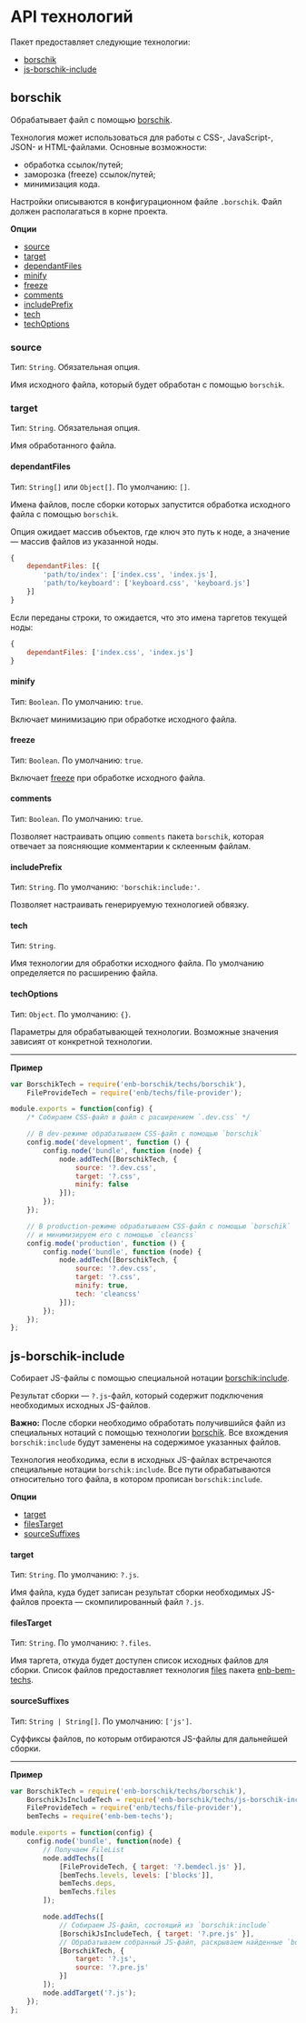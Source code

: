 API технологий
==============

Пакет предоставляет следующие технологии:

* [borschik](#borschik)
* [js-borschik-include](#js-borschik-include)

borschik
--------

Обрабатывает файл с помощью [borschik](https://ru.bem.info/tools/optimizers/borschik/).

Технология может использоваться для работы с CSS-, JavaScript-, JSON- и HTML-файлами. Основные возможности:

* обработка ссылок/путей;
* заморозка (freeze) ссылок/путей;
* минимизация кода.

Настройки описываются в конфигурационном файле `.borschik`. Файл должен располагаться в корне проекта.

**Опции**

* [source](#source)
* [target](#target)
* [dependantFiles](#dependantfiles)
* [minify](#minify)
* [freeze](#freeze)
* [comments](#comments)
* [includePrefix](#includePrefix)
* [tech](#tech)
* [techOptions](#techoptions)

### source

Тип: `String`. Обязательная опция.

Имя исходного файла, который будет обработан с помощью `borschik`.

### target

Тип: `String`. Обязательная опция.

Имя обработанного файла.

#### dependantFiles

Тип: `String[]` или `Object[]`. По умолчанию: `[]`.

Имена файлов, после сборки которых запустится обработка исходного файла с помощью `borschik`.

Опция ожидает массив объектов, где ключ это путь к ноде, а значение — массив файлов из указанной ноды.

```js
{
    dependantFiles: [{
        'path/to/index': ['index.css', 'index.js'],
        'path/to/keyboard': ['keyboard.css', 'keyboard.js']
    }]
}
```

Если переданы строки, то ожидается, что это имена таргетов текущей ноды:

```js
{
    dependantFiles: ['index.css', 'index.js']
}
```

#### minify

Тип: `Boolean`. По умолчанию: `true`.

Включает минимизацию при обработке исходного файла.

#### freeze

Тип: `Boolean`. По умолчанию: `true`.

Включает [freeze](https://ru.bem.info/tools/optimizers/borschik/freeze/) при обработке исходного файла.

#### comments

Тип: `Boolean`. По умолчанию: `true`.

Позволяет настраивать опцию `comments` пакета `borschik`, которая отвечает за поясняющие комментарии к склеенным файлам.

#### includePrefix

Тип: `String`. По умолчанию: `'borschik:include:'`.

Позволяет настраивать генерируемую технологией обвязку.

#### tech

Тип: `String`.

Имя технологии для обработки исходного файла. По умолчанию определяется по расширению файла.

#### techOptions

Тип: `Object`. По умолчанию: `{}`.

Параметры для обрабатывающей технологии. Возможные значения зависият от конкретной технологии.

--------------------------------------

**Пример**

```javascript
var BorschikTech = require('enb-borschik/techs/borschik'),
    FileProvideTech = require('enb/techs/file-provider');

module.exports = function(config) {
    /* Собираем CSS-файл в файл с расширением `.dev.css` */

    // В dev-режиме обрабатываем CSS-файл с помощью `borschik`
    config.mode('development', function () {
        config.node('bundle', function (node) {
            node.addTech([BorschikTech, {
                source: '?.dev.css',
                target: '?.css',
                minify: false
            }]);
        });
    });

    // В production-режиме обрабатываем CSS-файл с помощью `borschik`
    // и минимизируем его с помощью `cleancss`
    config.mode('production', function () {
        config.node('bundle', function (node) {
            node.addTech([BorschikTech, {
                source: '?.dev.css',
                target: '?.css',
                minify: true,
                tech: 'cleancss'
            }]);
        });
    });
};
```

js-borschik-include
-------------------

Собирает JS-файлы c помощью специальной нотации [borschik:include](https://ru.bem.info/tools/optimizers/borschik/js-include/).

Результат сборки — `?.js`-файл, который содержит подключения необходимых исходных JS-файлов.

**Важно:** После сборки необходимо обработать получившийся файл из специальных нотаций с помощью технологии [borschik](#borschik). Все вхождения `borschik:include` будут заменены на содержимое указанных файлов.

Технология необходима, если в исходных JS-файлах встречаются специальные нотации `borschik:include`. Все пути обрабатываются относительно того файла, в котором прописан `borschik:include`.

**Опции**

* [target](#target-1)
* [filesTarget](#filestarget)
* [sourceSuffixes](#sourcesuffixes)

#### target

Тип: `String`. По умолчанию: `?.js`.

Имя файла, куда будет записан результат сборки необходимых JS-файлов проекта — скомпилированный файл `?.js`.

#### filesTarget

Тип: `String`. По умолчанию: `?.files`.

Имя таргета, откуда будет доступен список исходных файлов для сборки. Список файлов предоставляет технология [files](https://github.com/enb-bem/enb-bem-techs/blob/master/docs/api.ru.md#files) пакета [enb-bem-techs](https://github.com/enb-bem/enb-bem-techs/blob/master/README.md).

#### sourceSuffixes

Тип: `String | String[]`. По умолчанию: `['js']`.

Суффиксы файлов, по которым отбираются JS-файлы для дальнейшей сборки.

--------------------------------------
**Пример**

```javascript
var BorschikTech = require('enb-borschik/techs/borschik'),
    BorschikJsIncludeTech = require('enb-borschik/techs/js-borschik-include'),
    FileProvideTech = require('enb/techs/file-provider'),
    bemTechs = require('enb-bem-techs');

module.exports = function(config) {
    config.node('bundle', function(node) {
        // Получаем FileList
        node.addTechs([
            [FileProvideTech, { target: '?.bemdecl.js' }],
            [bemTechs.levels, levels: ['blocks']],
            bemTechs.deps,
            bemTechs.files
        ]);

        node.addTechs([
            // Собираем JS-файл, состоящий из `borschik:include`
            [BorschikJsIncludeTech, { target: '?.pre.js' }],
            // Обрабатываем собранный JS-файл, раскрываем найденные `borschik:include`
            [BorschikTech, {
                target: '?.js',
                source: '?.pre.js'
            }]
        ]);
        node.addTarget('?.js');
    });
};
```
